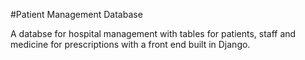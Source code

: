 #Patient Management Database

A databse for hospital management with tables for patients, staff and medicine for prescriptions with a front end built in Django.